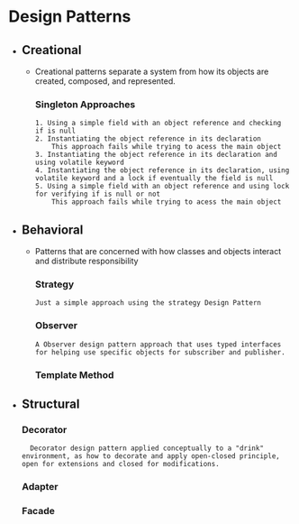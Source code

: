 # Design Patterns


* ## Creational
  * Creational patterns separate a system from how its objects are created, composed, and represented.
    ### Singleton Approaches
        1. Using a simple field with an object reference and checking if is null
        2. Instantiating the object reference in its declaration
            This approach fails while trying to acess the main object
        3. Instantiating the object reference in its declaration and using volatile keyword
        4. Instantiating the object reference in its declaration, using volatile keyword and a lock if eventually the field is null
        5. Using a simple field with an object reference and using lock for verifying if is null or not
            This approach fails while trying to acess the main object

* ## Behavioral
  * Patterns that are concerned with how classes and objects interact and distribute responsibility
    ### Strategy
        Just a simple approach using the strategy Design Pattern
    ### Observer
        A Observer design pattern approach that uses typed interfaces for helping use specific objects for subscriber and publisher.
    ### Template Method
* ## Structural
    ### Decorator
        Decorator design pattern applied conceptually to a "drink" environment, as how to decorate and apply open-closed principle, open for extensions and closed for modifications.

    ### Adapter
        

    ### Facade
        

